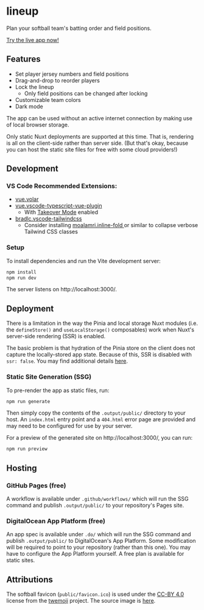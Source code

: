 # lineup

Plan your softball team's batting order and field positions.

[Try the live app now!](https://krazkidd.github.io/lineup/)

## Features

* Set player jersey numbers and field positions
* Drag-and-drop to reorder players
* Lock the lineup
  * Only field positions can be changed after locking
* Customizable team colors
* Dark mode

The app can be used without an active internet connection by making use of local browser storage.

Only static Nuxt deployments are supported at this time. That is, rendering is all on the client-side rather than server side. (But that's okay, because you can host the static site files for free with some cloud providers!)

## Development

### VS Code Recommended Extensions:

- [vue.volar](https://marketplace.visualstudio.com/items?itemName=Vue.volar)
- [vue.vscode-typescript-vue-plugin](https://marketplace.visualstudio.com/items?itemName=Vue.vscode-typescript-vue-plugin)
  - With [Takeover Mode](https://vuejs.org/guide/typescript/overview.html#volar-takeover-mode) enabled
- [bradlc.vscode-tailwindcss](https://marketplace.visualstudio.com/items?itemName=bradlc.vscode-tailwindcss)
  - Consider installing [moalamri.inline-fold
](https://marketplace.visualstudio.com/items?itemName=moalamri.inline-fold) or similar to collapse verbose Tailwind CSS classes

### Setup

To install dependencies and run the Vite development server:

```bash
npm install
npm run dev
```

The server listens on http://localhost:3000/.

## Deployment

There is a limitation in the way the Pinia and local storage Nuxt modules (i.e. the `defineStore()` and `useLocalStorage()` composables) work when Nuxt's server-side rendering (SSR) is enabled.

The basic problem is that hydration of the Pinia store on the client does not capture the locally-stored app state. Because of this, SSR is disabled with `ssr: false`. You may find additional details [here](https://github.com/krazkidd/lineup/pull/3).

### Static Site Generation (SSG)

To pre-render the app as static files, run:

```bash
npm run generate
```

Then simply copy the contents of the `.output/public/` directory to your host. An `index.html` entry point and a `404.html` error page are provided and may need to be configured for use by your server.

For a preview of the generated site on http://localhost:3000/, you can run:

```bash
npm run preview
```

## Hosting

### GitHub Pages (free)

A workflow is available under `.github/workflows/` which will run the SSG command and publish `.output/public/` to your repository's Pages site.

### DigitalOcean App Platform (free)

An app spec is available under `.do/` which will run the SSG command and publish `.output/public/` to DigitalOcean's App Platform. Some modification will be required to point to your repository (rather than this one). You may have to configure the App Platform yourself. A free plan is available for static sites.

## Attributions

The softball favicon (`public/favicon.ico`) is used under the [CC-BY 4.0](https://creativecommons.org/licenses/by/4.0/) license from the [twemoji](https://github.com/twitter/twemoji) project. The source image is [here](https://github.com/twitter/twemoji/blob/master/assets/svg/1f94e.svg).